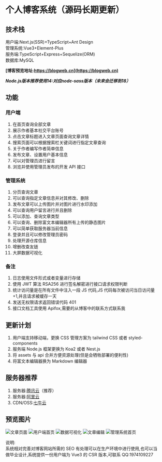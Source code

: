 # 个人博客系统（源码长期更新）

## 技术栈

用户端:Next.js(SSR)+TypeScript+Ant Design  
管理系统:Vue3+Element-Plus  
服务端:TypeScript+Express+Sequelize(ORM)  
数据库:MySQL

**[博客预览地址:https://blogweb.cn](https://blogweb.cn)**

***Node.js版本推荐使用14:对应node-sass版本（未来会迁移到18）***

## 功能

### 用户端

1.  在首页查询全部文章
2.  展示作者基本社交平台账号
3.  点击文章标题进入文章页面查询文章详情
4.  搜索页面可以根据搜索栏关键词进行指定文章查询
5.  关于作者编写作者简单信息
6.  发布文章、设置用户基本信息
7.  可以对管理员进行留言
8.  浏览并使用管理员发布的开发 API 接口

### 管理系统

1.  分页查询文章
2.  可以查询指定文章信息并对其修改、删除
3.  发布文章可以上传图片并对图片进行水印添加
4.  可以查询用户留言进行并且删除
5.  可以添加、查询文章类型
6.  可以查询、删除富文本编辑器所有上传的静态图片
7.  可以简单获取服务器当前信息
8.  登录并且可以修改管理员密码
9.  处理开源仓库信息
10. 增删改查友链
11. 大屏数据可视化

### 备注

1.  日志使用文件形式或者变量进行存储
2.  使用 JWT 算法 RSA256 进行签名解密进行接口请求权限判断
3.  统计访问量是在所有文件中注入一段 JS 代码,JS 代码每次被访问当日访问量+1,并且请求被缓存一天
4.  发送无权限请求返回错误代码 401
5.  接口文档工具使用 Apifox,需要的从博客中的联系方式联系我

## 更新计划

1.  用户端支持移动端，更换 CSS 管理方案为 tailwind CSS 或者 styled-components
2.  服务端 Node.js 框架更换为 Koa2 或者 Nest.js
3.  将 assets 与 api 合并方便资源处理(但是会牺牲部署的便利性)
4.  将富文本编辑器换为 Markdown 编辑器

## 服务器推荐

1. 服务器:[腾讯云](https://curl.qcloud.com/VEizLhRn "腾讯云,轻量应用服务器")（推荐）
2. 服务器:[阿里云](https://www.aliyun.com/daily-act/ecs/activity_selection?userCode=46qdmkc0 "阿里云,轻量应用服务器")
2. CDN/OSS:[七牛云](https://s.qiniu.com/NZ3Iz2 "七牛云,CDN,OSS")

## 预览图片

![文章页面](https://disk.blogweb.cn/open-source/blog/1.jpg "文章页面")
![用户端首页](https://disk.blogweb.cn/open-source/blog/2.jpg "用户端首页")
![数据可视化](https://disk.blogweb.cn/open-source/blog/3.jpg "数据可视化")
![文章编辑](https://disk.blogweb.cn/open-source/blog/4.jpg "文章编辑")
![管理系统首页](https://disk.blogweb.cn/open-source/blog/5.jpg "管理系统首页")

说明:  
系统相对完善对博客网站所需的 SEO 有处理可以在生产环境中进行使用,也可以当做毕业设计,系统提供一份用户端为 Vue3 的 CSR 版本,可联系 QQ:1974109227
